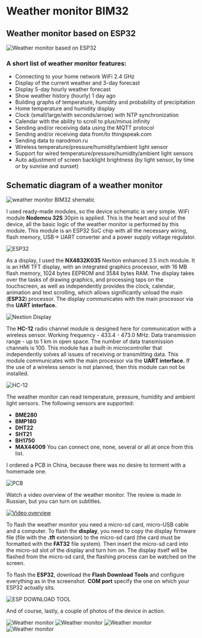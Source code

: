 # Weather monitor BIM32
## Weather monitor based on ESP32

![Weather monitor based on ESP32](/img/screen.png) 

### A short list of weather monitor features:

* Connecting to your home network WiFi 2.4 GHz
* Display of the current weather and 3-day forecast
* Display 5-day hourly weather forecast
* Show weather history (hourly) 1 day ago
* Building graphs of temperature, humidity and probability of precipitation
* Home temperature and humidity display
* Clock (small/large/with seconds/arrow) with NTP synchronization
* Calendar with the ability to scroll to plus/minus infinity
* Sending and/or receiving data using the MQTT protocol
* Sending and/or receiving data from/to thingspeak.com
* Sending data to narodmon.ru
* Wireless temperature/pressure/humidity/ambient light sensor
* Support for wired temperature/pressure/humidity/ambient light sensors
* Auto adjustment of screen backlight brightness (by light sensor, by time or by sunrise and sunset)

## Schematic diagram of a weather monitor
![weather monitor BIM32 shematic](/img/BIM32schematic.png)


I used ready-made modules, so the device schematic is very simple. WiFi module **Nodemcu 32S** 30pin is applied. This is the heart and soul of the device, all the basic logic of the weather monitor is performed by this module. This module is an ESP32 SoC chip with all the necessary wiring, flash memory, USB-> UART converter and a power supply voltage regulator.

![ESP32](/img/NodeMCU-32S-Lua-WiFi-IoT-Entwicklung-Board-Serielle-WiFi-Modul-ESP32-38PIN-30PIN-ESP32-ESP32S-Entwicklung.jpg_960x960.jpg)


As a display, I used the **NX4832K035** Nextion enhanced 3.5 inch module. It is an HMI TFT display, with an integrated graphics processor, with 16 MB flash memory, 1024 bytes EEPROM and 3584 bytes RAM. The display takes over the tasks of drawing graphics, and processing taps on the touchscreen, as well as independently provides the clock, calendar, animation and text scrolling, which allows significantly unload the main (**ESP32**) processor. The display communicates with the main processor via the **UART interface.**

![Nextion Display](/img/NX4832K035-1.jpg)


The **HC-12** radio channel module is designed here for communication with a wireless sensor. Working frequency - 433.4 - 473.0 MHz. Data transmission range - up to 1 km in open space. The number of data transmission channels is 100. This module has a built-in microcontroller that independently solves all issues of receiving or transmitting data. This module communicates with the main processor via the **UART interface.** If the use of a wireless sensor is not planned, then this module can not be installed.

![HC-12](/img/review26-3.jpg)


The weather monitor can read temperature, pressure, humidity and ambient light sensors.
The following sensors are supported:
* **BME280**
* **BMP180**
* **DHT22**
* **SHT21**
* **BH1750**
* **MAX44009**
You can connect one, none, several or all at once from this list.


I ordered a PCB in China, because there was no desire to torment with a homemade one.

![PCB](/img/BIM32_t.png)


Watch a video overview of the weather monitor. The review is made in Russian, but you can turn on subtitles.

[![Video overview](/img/yt.png)](https://www.youtube.com/watch?v=fijWaK1R-Vs)


To flash the weather monitor you need a micro-sd card, micro-USB cable and a computer.
To flash the **display**, you need to copy the display firmware file (file with the **.tft** extension) to the micro-sd card (the card must be formatted with the **FAT32** file system). Then insert the micro-sd card into the micro-sd slot of the display and turn him on. The display itself will be flashed from the micro-sd card, the flashing process can be watched on the screen.

To flash the **ESP32**, download the **Flash Download Tools** and configure everything as in the screenshot. **COM port** specify the one on which your ESP32 actually sits.

![ESP DOWNLOAD TOOL](/img/ESP_DOWNLOAD_TOOL.png)


And of course, lastly, a couple of photos of the device in action.

![Weather monitor](/img/20200918_165534.jpg)
![Weather monitor](/img/20200918_165717.jpg)
![Weather monitor](/img/20200918_165741.jpg)
![Weather monitor](/img/20200918_170005.jpg)
